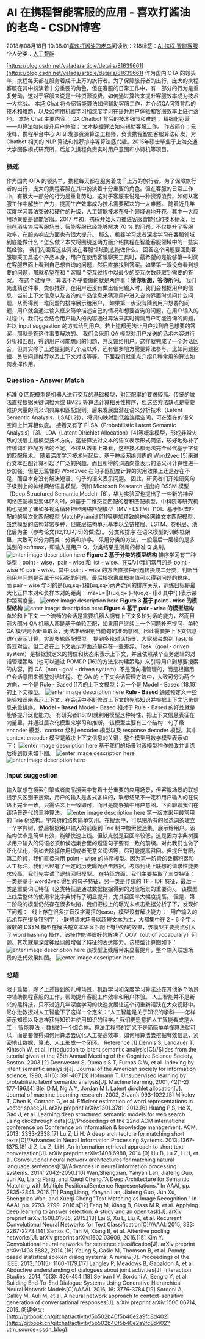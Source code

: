 
# AI 在携程智能客服的应用 - 喜欢打酱油的老鸟 - CSDN博客


2018年08月18日 10:38:01[喜欢打酱油的老鸟](https://me.csdn.net/weixin_42137700)阅读数：218标签：[AI																](https://so.csdn.net/so/search/s.do?q=AI&t=blog)[携程																](https://so.csdn.net/so/search/s.do?q=携程&t=blog)[智能客服																](https://so.csdn.net/so/search/s.do?q=智能客服&t=blog)[
							](https://so.csdn.net/so/search/s.do?q=携程&t=blog)[
																					](https://so.csdn.net/so/search/s.do?q=AI&t=blog)个人分类：[人工智能																](https://blog.csdn.net/weixin_42137700/article/category/7820233)
[
																								](https://so.csdn.net/so/search/s.do?q=AI&t=blog)


[https://blog.csdn.net/valada/article/details/81639661](https://blog.csdn.net/valada/article/details/81639661)
作为国内 OTA 的领头羊，携程每天都在服务着成千上万的旅行者。为了保障旅行者的出行，庞大的携程客服在其中扮演着十分重要的角色。但在客服的日常工作中，有一部分的行为是重复劳动，这对于客服来说是一种资源浪费。如何通过算法来提升客服效率成为技术一大挑战。
本场 Chat 将介绍智能算法如何辅助客服工作，并介绍QA问答背后的技术和难题，以及如何用机器学习和深度学习在提升用户体验和客服效率上进行落地。
本场 Chat 主要内容：
QA Chatbot 背后的技术细节和难题；
精细化运营——AI算法如何提升用户体验；
文本挖掘算法如何辅助客服工作。
作者简介：元凌峰，携程平台中心 AI 研发部资深算法工程师，负责携程智能客服算法研发，对 Chatbot 相关的 NLP 算法和推荐排序等算法感兴趣。2015年硕士毕业于上海交通大学图像模式研究所，后加入携程负责实时用户意图和小诗机等项目。
### 概述
作为国内 OTA 的领头羊，携程每天都在服务着成千上万的旅行者。为了保障旅行者的出行，庞大的携程客服在其中扮演着十分重要的角色。但在客服的日常工作中，有很大一部分的行为是重复劳动，这对于客服来说是一种资源浪费。如何从客服工作中解放生产力，提高生产效率成为技术需要解决的一大难题。
随着近几年深度学习算法突破和硬件的升级，人工智能技术在多个领域遍地开花，其中一大应用场景便是智能客服。2017 年初，携程开始大力推进客服智能化的技术研发，目前在酒店售后客服场景，智能客服已经能够解决 70 % 的问题，不仅提升了客服效率，在服务响应方面也有很大提升。
那么，机器学习或者深度学习在客服领域到底能做什么？怎么做？本文将围绕这两方面介绍携程在智能客服领域中的一些实践经验。
我们先回答这些算法在客服领域到底能做什么。
回答这个问题要回到客服聊天工具这个产品本身，用户在使用客服聊天工具时，最希望的是能够第一时间在客服界面上看到自己想咨询的问题，然后直接找到答案。如果第一眼没有看到想要的问题，那就希望在和 “ 客服 ” 交互过程中以最少的交互次数获取到需要的答案。
在这个过程中，算法不外乎要做的就是两件事：**猜你所想，答你所问。**
我们先说猜这件事，类似推荐，在用户还没有做出任何输入时，我们会根据用户的信息、当前上下文信息以及咨询的产品信息来猜测用户进入咨询界面时想问什么问题，从而得到一堆问题的排序展示给用户。
如果第一步没有猜到用户想要的问题，用户就会通过输入框来简单描述自己的情况和想要咨询的问题，在用户输入的过程中，我们也会结合用户输入的内容通过算法来实时猜测用户可能咨询的问题，并以 input suggestion 的方式给到用户。若上述都无法让用户找到自己想要的答案，那就是答这件事要解决的。
我们会采用 QA 模型对用户发送的话术内容进行分析和匹配，得到用户可能想问的问题，并反馈给用户。这样就完成了一个对话回合，但其实除了上述提到的几个点以外，还有很多地方需要算法参与，比如问题挖掘、关联问题推荐以及上下文对话等等。
下面我们就重点介绍几种常用的算法如何发挥作用。
### Question - Answer Match
标准 Q 匹配模型是机器人进行交互的基础模型，对匹配率的要求较高。传统的做法直接根据关键词检索或 BM25 等算法计算相关性排序，但这些方法缺点是需要维护大量的同义词典库和匹配规则。后来发展出潜在语义分析技术（Latent Semantic Analysis，LSA[1,2]），将词句映射到低维连续空间，可在潜在的语义空间上计算相似度。
接着又有了 PLSA（Probabilistic Latent Semantic Analysis）[3]、LDA（Latent Dirichlet Allocation）[4]等概率模型，形成非常火热的浅层主题模型技术方向。这些算法对文本的语义表示形式简洁，较好地弥补了传统词汇匹配方法的不足。不过从效果上来看，这些技术都无法完全替代基于字词的匹配技术。
随着深度学习技术兴起后，基于神经网络训练的 Word2vec [5]来进行文本匹配计算引起了广泛的兴趣，而且所得的词语向量表示的语义可计算性进一步加强。但是无监督的 Word2vec 在句子匹配度计算的实用效果上还是存在不足，而且本身没有解决短语、句子的语义表示问题。
因此，研究者们开始研究句子级别上的神经网络语言模型，例如 Microsoft Research 提出的 DSSM 模型（Deep Structured Semantic Model）[6]，华为实验室也提出了一些新的神经网络匹配模型变体[7,8,9]，如基于二维交互匹配的卷积匹配模型。中科院等研究机构也提出了诸如多视角循环神经网络匹配模型（MV - LSTM）[10]、基于矩阵匹配的的层次化匹配模型 MatchPyramid [11]等更加精致的神经网络文本匹配模型。虽然模型的结构非常多种，但底层结构单元基本以全链接层、LSTM、卷积层、池化层为主（参考论文[12,13,14,15]的做法）。
分类和排序
在语义模型的训练框架里，大致可以分为两类：分类和排序。
采用分类的方法，一般最后一层接的是多类别的 softmax，即输入是用户 Q，分类结果是所属的标准 Q 类别。
![enter image description here](https://images.gitbook.cn/e659ea70-9ae9-11e8-bfdd-f715bfe07a77)
**Figure 2 基于分类的模型结构**
排序学习有三种类型：point - wise，pair - wise 和 list - wise。在QA中我们常用的是 point - wise 和 pair - wise。其中 point - wise 的方法直接把问题转换成二分类，判断当前用户问题是否属于带匹配的问题，最后根据隶属概率值可以得到问题的排序。
而 pair - wise 学习的是(uq,sq+)和(uq,sq-)两两之间的排序关系，训练目标是最大化正样本对和负样本对的距离：
max⁡L=||f(uq,q+ )-f(uq,q- )||d
其中f(·)表示某种距离度量。
![enter image description here](https://images.gitbook.cn/eb70b610-9ae9-11e8-bfdd-f715bfe07a77)
**Figure 3 基于 point - wise 的模型结构**
![enter image description here](https://images.gitbook.cn/f1820e50-9ae9-11e8-bfdd-f715bfe07a77)
**Figure 4 基于 pair - wise 的模型结构**
单轮和上下文
一个流畅的会话是需要机器人拥有上下文多轮对话的能力，然而目前大部分 QA 机器人都是基于单轮匹配，如果用户继续上一个问题补充提问，单轮 QA 模型则会断章取义，无法准确识别当前句的准确意图。因此需要把上下文信息进行表示计算，实现多轮匹配模型。
提到多轮对话场景，大家都会想到 Task 任务式对话。但二者在上下文表示方面还是存在一些差异。Task（goal - driven system）是根据预定义的槽位和状态来表示上下文，并且依照某个业务逻辑的对话管理策略（也可以通过 POMDP [16]的方法来构建策略）来引导用户到想要搜索的内容。而 QA（non - goal - driven system）不是面向槽管理的，而是根据用户会话意图来调整对话过程。
在 QA 的上下文会话管理方法中，大致可分为两个方向，一个是 Rule - Based [17]的上下文模型；另一个是 Model - Based [18,19]的上下文模型。
![enter image description here](https://images.gitbook.cn/be3a4f30-9ae9-11e8-bfdd-f715bfe07a77)
**Rule - Based**
通过预定义一些先验知识来表示上下文，在会话中不断修改上下文的先验知识并根据上下文记录信息来重排序。
**Model - Based**
Model - Based 相对于 Rule - Based 的好处就是能够提升泛化能力。
有研究者[18,19]就利用模型这种特性，把上下文信息表征在向量里，并通过层次化模型来学习和推断。
该模型主要有三个结构：句子级 encoder 模型、context 级别 encoder 模型以及 response decoder 模型。其中 context encoder 模型是解决上下文信息的关键，整个模型用数学模型表示如下：
![enter image description here](https://images.gitbook.cn/b7e5d370-9ae9-11e8-bfdd-f715bfe07a77)
基于我们的场景对该模型稍作修改并训练后得到效果如下图。
![enter image description here](https://images.gitbook.cn/b1febf80-9ae9-11e8-bfdd-f715bfe07a77)
![enter image description here](https://images.gitbook.cn/ac303ca0-9ae9-11e8-bfdd-f715bfe07a77)
### Input suggestion
输入联想在搜索引擎或者商品搜索中有着十分重要的应用场景，但客服场景的联想提示又区别于搜索，用户的输入是各式各样的，联想结果不一定和用户输入的在词语上完全一致，只需语义上一致即可，而且是能够猜中用户意图。下面聊聊我们在该场景迭代的三种算法。
![enter image description here](https://images.gitbook.cn/a5965370-9ae9-11e8-bfdd-f715bfe07a77)
第一版本采用最常用的 Trie 树结构。字典树的结构简单实用。在搜索中，可以把所有的候选词条建立一个字典树，然后根据用户输入的前缀到 Trie 树中检索候选集，展示给用户。该结构优点是简单有效，能够快速上线。但缺点就是召回率较低，这是因为字典树要求用户输入的词语必须和候选集合里的短语句子要有一致的前缀。对此我们也做了泛化优化，例如去除掉停用词或者无意义词语等，尽可能提高召回。但提升有限。
第二阶段，我们直接采用 point - wise 的排序模型。因为第一阶段的数据积累和人工标注，我们已经有了一定的历史曝光点击数据。考虑到线上联想的请求性能要求较高，我们先尝试了逻辑回归模型。
在特征方面，我们主要抽取了三类特征：一类是基于 word2vec 得到的句子特征，另一类是传统的 TF - IDF 特征，最后一类是重要词汇特征（这类特征是通过数据挖掘得到的对应场景的重要词）。
该模型上线后整体的使用率比字典树有了明显提升，尤其召回率大幅度提高。
但是，第二阶段的模型仍然存在很多缺陷，我们把线上的曝光未点击数据分析了下，发现如下问题：
-线上存在很多拼音汉字混搭的case，模型没有解决能力；
-用户输入的话术存在很多错别字；
-联想请求场景以超短文本为主，大都集中在 2 - 6 个字 。
微软的 DSSM 模型在解决短文本语义匹配上有很好的效果，该模型主要亮点引入了 word hashing 操作，该操作能够很好的解决了 OOV（out of vocabulary）问题。其次就是深度神经网络增强了特征的表达能力，该模型计算图如下：
![enter image description here](https://images.gitbook.cn/9c837b00-9ae9-11e8-bfdd-f715bfe07a77)
该模型上线后带来显著提升，整个输入联想场景的迭代效果如图。
![enter image description here](https://images.gitbook.cn/9507bd50-9ae9-11e8-bfdd-f715bfe07a77)
### 总结
限于篇幅，除了上述提到的几种场景，机器学习和深度学习算法还在其他多个场景中辅助携程客服的工作，帮助提升客服工作效率和用户体验。
人工智能并不是新兴的黑科技，只不过近几年深度学习的快速发展让这个词重新活跃在大众视野中。尼尔逊教授对人工智能下了这样一个定义：“人工智能是关于知识的学科――怎样表示知识以及怎样获得知识并使用知识的科学。”
我们更愿意把人工智能看成是人工 + 智能算法 + 数据的一个综合体。算法工程师的定义不是简简单单懂算法就可以，而是要懂得如何用算法去优化人工提高效率，如何用算法去挖掘有效信息，紧密地让数据、算法、人工形成一个闭环。
Reference
[1] Dennis S, Landauer T, Kintsch W, et al. Introduction to latent semantic analysis[C]//Slides from the tutorial given at the 25th Annual Meeting of the Cognitive Science Society, Boston. 2003.[2] Deerwester S, Dumais S T, Furnas G W, et al. Indexing by latent semantic analysis[J]. Journal of the American society for information science, 1990, 41(6): 391-407.[3] Hofmann T. Unsupervised learning by probabilistic latent semantic analysis[J]. Machine learning, 2001, 42(1-2): 177-196.[4] Blei D M, Ng A Y, Jordan M I. Latent dirichlet allocation[J]. Journal of machine Learning research, 2003, 3(Jan): 993-1022.[5] Mikolov T, Chen K, Corrado G, et al. Efficient estimation of word representations in vector space[J]. arXiv preprint arXiv:1301.3781, 2013.[6] Huang P S, He X, Gao J, et al. Learning deep structured semantic models for web search using clickthrough data[C]//Proceedings of the 22nd ACM international conference on Conference on information & knowledge management. ACM, 2013: 2333-2338.[7] Lu Z, Li H. A deep architecture for matching short texts[C]//Advances in Neural Information Processing Systems. 2013: 1367-1375.[8] Ji Z, Lu Z, Li H. An information retrieval approach to short text conversation[J]. arXiv preprint arXiv:1408.6988, 2014.[9] Hu B, Lu Z, Li H, et al. Convolutional neural network architectures for matching natural language sentences[C]//Advances in neural information processing systems. 2014: 2042-2050.[10] Wan,Shengxian, Yanyan Lan, Jiafeng Guo, Jun Xu, Liang Pang, and Xueqi Cheng."A Deep Architecture for Semantic Matching with Multiple PositionalSentence Representations." In AAAI, pp. 2835-2841. 2016.[11] Pang,Liang, Yanyan Lan, Jiafeng Guo, Jun Xu, Shengxian Wan, and Xueqi Cheng."Text Matching as Image Recognition." In AAAI, pp. 2793-2799. 2016.s[12] Feng M, Xiang B, Glass M R, et al. Applying deep learning to answer selection: A study and an open task[J]. arXiv preprint arXiv:1508.01585, 2015.[13] Lai S, Xu L, Liu K, et al. Recurrent Convolutional Neural Networks for Text Classification[C]//AAAI. 2015, 333: 2267-2273.[14] Santos C, Tan M, Xiang B, et al. Attentive pooling networks[J]. arXiv preprint arXiv:1602.03609, 2016.[15] Kim Y. Convolutional neural networks for sentence classification[J]. arXiv preprint arXiv:1408.5882, 2014.[16] Young S, Gašić M, Thomson B, et al. Pomdp-based statistical spoken dialog systems: A review[J]. Proceedings of the IEEE, 2013, 101(5): 1160-1179.[17] Langley P, Meadows B, Gabaldon A, et al. Abductive understanding of dialogues about joint activities[J]. Interaction Studies, 2014, 15(3): 426-454.[18] Serban I V, Sordoni A, Bengio Y, et al. Building End-To-End Dialogue Systems Using Generative Hierarchical Neural Network Models[C]//AAAI. 2016, 16: 3776-3784.[19] Sordoni A, Galley M, Auli M, et al. A neural network approach to context-sensitive generation of conversational responses[J]. arXiv preprint arXiv:1506.06714, 2015.
阅读全文:[http://gitbook.cn/gitchat/activity/5b502b40f5b40e2a9fc8d402](http://gitbook.cn/gitchat/activity/5b502b40f5b40e2a9fc8d402?utm_source=csdn_blog)

